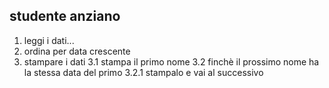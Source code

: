 ## studente anziano
1. leggi i dati...
2. ordina per data crescente
3. stampare i dati
   3.1 stampa il primo nome
   3.2 finchè il prossimo nome ha la stessa data del primo
    3.2.1 stampalo e vai al successivo

